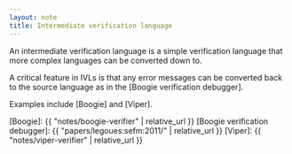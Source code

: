 ```yaml
---
layout: note
title: Intermediate verification language
---
```


An intermediate verification language is a simple verification language that
more complex languages can be converted down to.

A critical feature in IVLs is that any error messages can be converted back
to the source language as in the [Boogie verification debugger].

Examples include
[Boogie] and
[Viper].

[Boogie]: {{ "notes/boogie-verifier" | relative_url }}
[Boogie verification debugger]: {{ "papers/legoues:sefm:2011/" | relative_url }}
[Viper]: {{ "notes/viper-verifier" | relative_url }}

